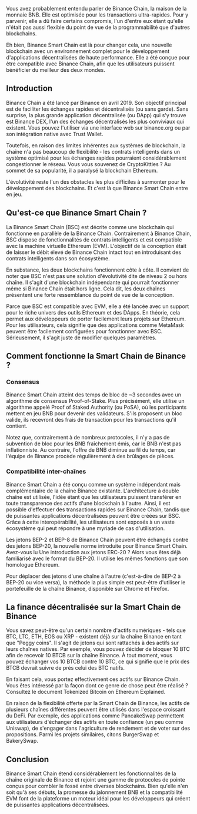 Vous avez probablement entendu parler de Binance Chain, la maison de la monnaie BNB. Elle est optimisée pour les transactions ultra-rapides. Pour y parvenir, elle a dû faire certains compromis, l'un d'entre eux étant qu'elle n'était pas aussi flexible du point de vue de la programmabilité que d'autres blockchains.

Eh bien, Binance Smart Chain est là pour changer cela, une nouvelle blockchain avec un environnement complet pour le développement d'applications décentralisées de haute performance. Elle a été conçue pour être compatible avec Binance Chain, afin que les utilisateurs puissent bénéficier du meilleur des deux mondes.

## Introduction

Binance Chain a été lancé par Binance en avril 2019. Son objectif principal est de faciliter les échanges rapides et décentralisés (ou sans garde). Sans surprise, la plus grande application décentralisée (ou DApp) qui s'y trouve est Binance DEX, l'un des échanges décentralisés les plus conviviaux qui existent. Vous pouvez l'utiliser via une interface web sur binance.org ou par son intégration native avec Trust Wallet.

Toutefois, en raison des limites inhérentes aux systèmes de blockchain, la chaîne n'a pas beaucoup de flexibilité - les contrats intelligents dans un système optimisé pour les échanges rapides pourraient considérablement congestionner le réseau. Vous vous souvenez de CryptoKitties ? Au sommet de sa popularité, il a paralysé la blockchain Ethereum.

L'évolutivité reste l'un des obstacles les plus difficiles à surmonter pour le développement des blockchains. Et c'est là que Binance Smart Chain entre en jeu.

## Qu'est-ce que Binance Smart Chain ?

La Binance Smart Chain (BSC) est décrite comme une blockchain qui fonctionne en parallèle de la Binance Chain. Contrairement à Binance Chain, BSC dispose de fonctionnalités de contrats intelligents et est compatible avec la machine virtuelle Ethereum (EVM). L'objectif de la conception était de laisser le débit élevé de Binance Chain intact tout en introduisant des contrats intelligents dans son écosystème.

En substance, les deux blockchains fonctionnent côte à côte. Il convient de noter que BSC n'est pas une solution d'évolutivité dite de niveau 2 ou hors chaîne. Il s'agit d'une blockchain indépendante qui pourrait fonctionner même si Binance Chain était hors ligne. Cela dit, les deux chaînes présentent une forte ressemblance du point de vue de la conception.

Parce que BSC est compatible avec EVM, elle a été lancée avec un support pour le riche univers des outils Ethereum et des DApps. En théorie, cela permet aux développeurs de porter facilement leurs projets sur Ethereum. Pour les utilisateurs, cela signifie que des applications comme MetaMask peuvent être facilement configurées pour fonctionner avec BSC. Sérieusement, il s'agit juste de modifier quelques paramètres.

## Comment fonctionne la Smart Chain de Binance ?

### Consensus

Binance Smart Chain atteint des temps de bloc de ~3 secondes avec un algorithme de consensus Proof-of-Stake. Plus précisément, elle utilise un algorithme appelé Proof of Staked Authority (ou PoSA), où les participants mettent en jeu BNB pour devenir des validateurs. S'ils proposent un bloc valide, ils recevront des frais de transaction pour les transactions qu'il contient.

Notez que, contrairement à de nombreux protocoles, il n'y a pas de subvention de bloc pour les BNB fraîchement émis, car le BNB n'est pas inflationniste. Au contraire, l'offre de BNB diminue au fil du temps, car l'équipe de Binance procède régulièrement à des brûlages de pièces.

### Compatibilité inter-chaînes

Binance Smart Chain a été conçu comme un système indépendant mais complémentaire de la chaîne Binance existante. L'architecture à double chaîne est utilisée, l'idée étant que les utilisateurs puissent transférer en toute transparence des actifs d'une blockchain à l'autre. Ainsi, il est possible d'effectuer des transactions rapides sur Binance Chain, tandis que de puissantes applications décentralisées peuvent être créées sur BSC. Grâce à cette interopérabilité, les utilisateurs sont exposés à un vaste écosystème qui peut répondre à une myriade de cas d'utilisation.

Les jetons BEP-2 et BEP-8 de Binance Chain peuvent être échangés contre des jetons BEP-20, la nouvelle norme introduite pour Binance Smart Chain. Avez-vous lu Une introduction aux jetons ERC-20 ? Alors vous êtes déjà familiarisé avec le format du BEP-20. Il utilise les mêmes fonctions que son homologue Ethereum.

Pour déplacer des jetons d'une chaîne à l'autre (c'est-à-dire de BEP-2 à BEP-20 ou vice versa), la méthode la plus simple est peut-être d'utiliser le portefeuille de la chaîne Binance, disponible sur Chrome et Firefox.

## La finance décentralisée sur la Smart Chain de Binance

Vous savez peut-être qu'un certain nombre d'actifs numériques - tels que BTC, LTC, ETH, EOS ou XRP - existent déjà sur la chaîne Binance en tant que "Peggy coins". Il s'agit de jetons qui sont rattachés à des actifs sur leurs chaînes natives. Par exemple, vous pouvez décider de bloquer 10 BTC afin de recevoir 10 BTCB sur la chaîne Binance. À tout moment, vous pouvez échanger vos 10 BTCB contre 10 BTC, ce qui signifie que le prix des BTCB devrait suivre de près celui des BTC natifs. 

En faisant cela, vous portez effectivement ces actifs sur Binance Chain. Vous êtes intéressé par la façon dont ce genre de chose peut être réalisé ? Consultez le document Tokenized Bitcoin on Ethereum Explained.

En raison de la flexibilité offerte par la Smart Chain de Binance, les actifs de plusieurs chaînes différentes peuvent être utilisés dans l'espace croissant du DeFi. Par exemple, des applications comme PancakeSwap permettent aux utilisateurs d'échanger des actifs en toute confiance (un peu comme Uniswap), de s'engager dans l'agriculture de rendement et de voter sur des propositions. Parmi les projets similaires, citons BurgerSwap et BakerySwap.

## Conclusion

Binance Smart Chain étend considérablement les fonctionnalités de la chaîne originale de Binance et rejoint une gamme de protocoles de pointe conçus pour combler le fossé entre diverses blockchains. Bien qu'elle n'en soit qu'à ses débuts, la promesse du jalonnement BNB et la compatibilité EVM font de la plateforme un moteur idéal pour les développeurs qui créent de puissantes applications décentralisées.